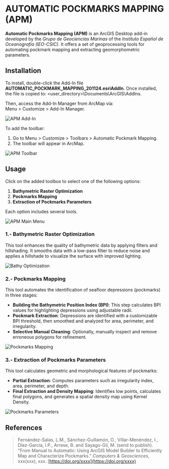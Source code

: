 # AUTOMATIC POCKMARKS MAPPING (APM)

**Automatic Pockmarks Mapping (APM)** is an ArcGIS Desktop add-in developed by the *Grupo de Geociencias Marinas* of the *Instituto Español de Oceanografía (IEO-CSIC)*. It offers a set of geoprocessing tools for automating pockmark mapping and extracting geomorphometric parameters.

## Installation

To install, double-click the Add-In file **AUTOMATIC_POCKMARK_MAPPING_201124.esriAddIn**. Once installed, the file is copied to:
<user_directory>\Documents\ArcGIS\AddIns.

Then, access the Add-In Manager from ArcMap via:  
Menu > Customize > Add-In Manager.

![APM Add-In](https://gemar-ieo.github.io/APM/Images/APM_addin.jpg)

To add the toolbar:

1. Go to Menu > Customize > Toolbars > Automatic Pockmark Mapping.
2. The toolbar will appear in ArcMap.

![APM Toolbar](https://gemar-ieo.github.io/APM/Images/APM_toolbar.jpg)

## Usage

Click on the added toolbox to select one of the following options:
1.  **Bathymetric Raster Optimization**
2. **Pockmarks Mapping**
3. **Extraction of Pockmarks Parameters**

Each option includes several tools.

![APM Main Menu](https://gemar-ieo.github.io/APM/Images/APM_main_menu.jpg)

### 1.- Bathymetric Raster Optimization
This tool enhances the quality of bathymetric data by applying filters and hillshading. It smooths data with a low-pass filter to reduce noise and applies a hillshade to visualize the surface with improved lighting.

![Bathy Optimization](https://gemar-ieo.github.io/APM/Images/APM_bathy_optimizaton.jpg)

### 2.- Pockmarks Mapping
This tool automates the identification of seafloor depressions (pockmarks) in three stages:
- **Building the Bathymetric Position Index (BPI)**: This step calculates BPI values for highlighting depressions using adjustable radii.
- **Pockmark Extraction**: Depressions are identified with a customizable BPI threshold, then smoothed and analyzed for area, perimeter, and irregularity.
- **Selective Manual Cleaning**: Optionally, manually inspect and remove erroneous polygons for refinement.

![Pockmarks Mapping](https://gemar-ieo.github.io/APM/Images/APM_pockmars_mapping.jpg)

### 3.- Extraction of Pockmarks Parameters
This tool calculates geometric and morphological features of pockmarks:
- **Partial Extraction**: Computes parameters such as irregularity index, area, perimeter, and depth.
- **Final Extraction and Density Mapping**: Identifies low points, calculates final polygons, and generates a spatial density map using Kernel Density.

![Pockmarks Parameters](https://gemar-ieo.github.io/APM/Images/APM_extraction_parameters.jpg)

## References
>Fernández-Salas, L.M., Sánchez-Guillamón, O., Villar-Menéndez, I., Díez-García, I.P., Arrese, B. and Sayago-Gil, M. (send to publish). "From Manual to Automatic: Using ArcGIS Model Builder to Efficiently Map and Characterize Pockmarks." *Computers & Geosciences*, xxx(xxx), xxx. [https://doi.org/xxxx](https://doi.org/xxxx)